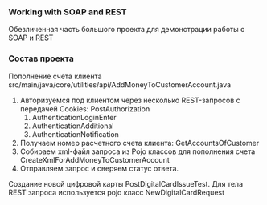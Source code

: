 ### Working with SOAP and REST
Обезличенная часть большого проекта для демонстрации работы с SOAP и REST


### Состав проекта
Пополнение счета клиента src/main/java/core/utilities/api/AddMoneyToCustomerAccount.java  
1. Авторизуемся под клиентом через несколько REST-запросов с передачей Cookies: PostAuthorization
   1. AuthenticationLoginEnter 
   2. AuthenticationAdditional 
   3. AuthenticationNotification
2. Получаем номер расчетного счета клиента: GetAccountsOfCustomer 
3. Собираем xml-файл запроса из Pojo классов для пополнения счета CreateXmlForAddMoneyToCustomerAccount
4. Отправляем запрос и сверяем статус ответа.


Создание новой цифровой карты PostDigitalCardIssueTest.
Для тела REST запроса используется pojo класс NewDigitalCardRequest 


